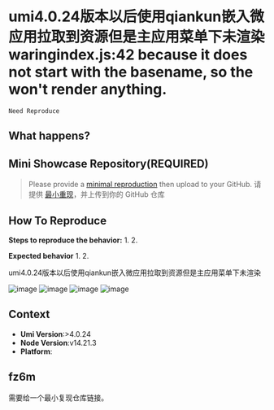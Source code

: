 # umi4.0.24版本以后使用qiankun嵌入微应用拉取到资源但是主应用菜单下未渲染waringindex.js:42 because it does not start with the basename, so the <Router> won't render anything.

`Need Reproduce`

<!--
感谢您向我们反馈问题，为了高效的解决问题，我们期望你能提供以下信息：
-->

## What happens?

<!-- A clear and concise description of what the bug is. -->
<!-- 清晰的描述下遇到的问题。-->

## Mini Showcase Repository(REQUIRED)

> Please provide a [minimal reproduction](https://stackoverflow.com/help/minimal-reproducible-example) then upload to your GitHub. 请提供 [最小重现](https://stackoverflow.com/help/minimal-reproducible-example)，并上传到你的 GitHub 仓库

<!-- 为节约大家的时间，无复现步骤的 ISSUE 会被关闭，提供之后再 REOPEN -->
<!-- YOUR_REPOSITORY_URL on github or stackbliz -->

## How To Reproduce

**Steps to reproduce the behavior:** 1. 2.

**Expected behavior** 1. 2.
[](url)

<!-- 请提供复现链接/步骤，错误日志以及相关配置 -->

umi4.0.24版本以后使用qiankun嵌入微应用拉取到资源但是主应用菜单下未渲染

![image](https://github.com/umijs/umi/assets/49380865/ffa97891-f4bc-497f-a721-9c04deed5d24)
![image](https://github.com/umijs/umi/assets/49380865/5012876a-cbf5-4042-ac17-8bbb8b0acea3)
![image](https://github.com/umijs/umi/assets/49380865/e6a1b675-d858-433d-8db3-2c2463532b35)
![image](https://github.com/umijs/umi/assets/49380865/5b6c7ce6-196d-4a50-9a68-06bee9872b92)

## Context

- **Umi Version**:>4.0.24
- **Node Version**:v14.21.3
- **Platform**:

## fz6m

需要给一个最小复现仓库链接。
